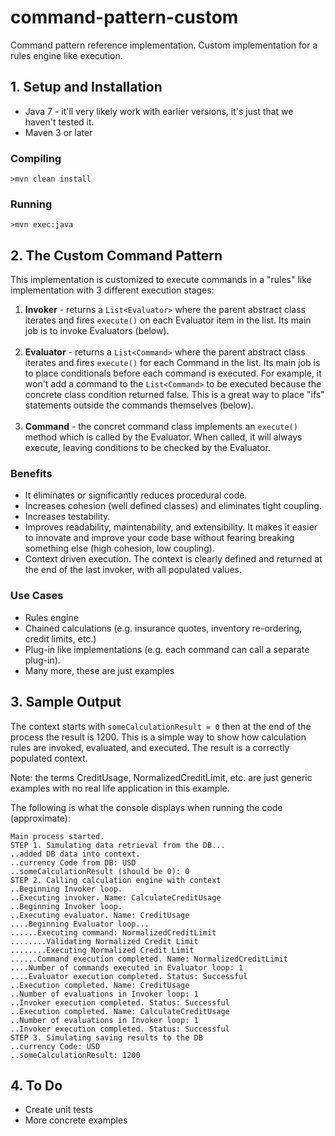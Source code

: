 # command-pattern-custom
Command pattern reference implementation. Custom implementation for a rules engine like execution.

## 1. Setup and Installation

* Java 7 - it'll very likely work with earlier versions, it's just that we haven't tested it.
* Maven 3 or later


### Compiling
````
>mvn clean install
````
### Running
````
>mvn exec:java
````
## 2. The Custom Command Pattern

This implementation is customized to execute commands in a "rules" like implementation with 3 different execution stages:

1. <strong>Invoker</strong> - returns a ````List<Evaluator>```` where the parent abstract class iterates and fires ````execute()```` on each Evaluator item in the list. Its main job is to invoke Evaluators (below).</br></br>
2. <strong>Evaluator</strong> - returns a ````List<Command>```` where the parent abstract class iterates and fires ````execute()```` for each Command in the list. Its main job is to place conditionals before each command is executed. For example, it won't add a command to the ````List<Command>```` to be executed because the concrete class condition returned false. This is a great way to place "ifs" statements outside the commands themselves (below).</br></br>
3. <strong>Command</strong> - the concret command class implements an ````execute()```` method which is called by the Evaluator. When called, it will always execute, leaving conditions to be checked by the Evaluator.

### Benefits
* It eliminates or significantly reduces procedural code.
* Increases cohesion (well defined classes) and eliminates tight coupling.
* Increases testability.
* Improves readability, maintenability, and extensibility. It makes it easier to innovate and improve your code base without fearing breaking something else (high cohesion, low coupling).
* Context driven execution. The context is clearly defined and returned at the end of the last invoker, with all populated values.

### Use Cases
* Rules engine
* Chained calculations (e.g. insurance quotes, inventory re-ordering, credit limits, etc.)
* Plug-in like implementations (e.g. each command can call a separate plug-in).
* Many more, these are just examples 

## 3. Sample Output

The context starts with ````someCalculationResult = 0```` then at the end of the process the result is 1200. This is a simple way to show how calculation rules are invoked, evaluated, and executed. The result is a correctly populated context.

Note: the terms CreditUsage, NormalizedCreditLimit, etc. are just generic examples with no real life application in this example.

The following is what the console displays when running the code (approximate):

````
Main process started.
STEP 1. Simulating data retrieval from the DB...
..added DB data into context.
..currency Code from DB: USD
..someCalculationResult (should be 0): 0
STEP 2. Calling calculation engine with context
..Beginning Invoker loop.
..Executing invoker. Name: CalculateCreditUsage
..Beginning Invoker loop.
..Executing evaluator. Name: CreditUsage
....Beginning Evaluator loop...
......Executing command: NormalizedCreditLimit
........Validating Normalized Credit Limit
........Executing Normalized Credit Limit
......Command execution completed. Name: NormalizedCreditLimit
....Number of commands executed in Evaluator loop: 1
....Evaluator execution completed. Status: Successful
..Execution completed. Name: CreditUsage
..Number of evaluations in Invoker loop: 1
..Invoker execution completed. Status: Successful
..Execution completed. Name: CalculateCreditUsage
..Number of evaluations in Invoker loop: 1
..Invoker execution completed. Status: Successful
STEP 3. Simulating saving results to the DB
..currency Code: USD
..someCalculationResult: 1200
````

## 4. To Do

* Create unit tests
* More concrete examples
